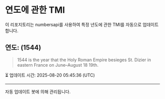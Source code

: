 
# 연도에 관한 TMI

이 리포지토리는 numbersapi를 사용하여 특정 년도에 관한 TMI를 자동으로 업데이트합니다.

## 연도: (1544)
> 1544 is the year that the Holy Roman Empire besieges St. Dizier in eastern France on June–August 18 19th.

⏳ 업데이트 시간: 2025-08-20 05:45:36 (UTC)

---
자동 업데이트 봇에 의해 관리됩니다.
